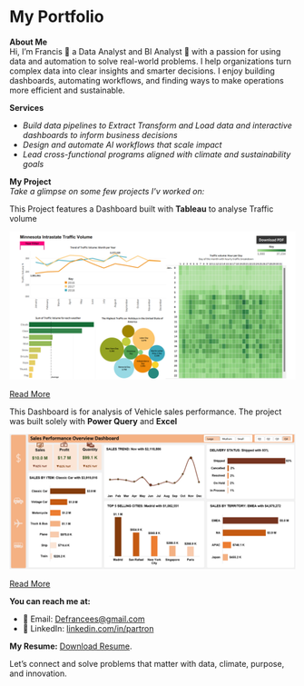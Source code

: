 # My Portfolio
**About Me**  
Hi, I’m Francis 🙋 a Data Analyst and BI Analyst 🤖 with a passion for using data and automation to solve real-world problems.
I help organizations turn complex data into clear insights and smarter decisions. I enjoy building dashboards, automating workflows, and finding ways to make operations more efficient and sustainable.

**Services**  
- *Build data pipelines to Extract Transform and Load data and interactive dashboards to inform business decisions* 
- *Design and automate AI workflows that scale impact*  
- *Lead cross-functional programs aligned with climate and sustainability goals*

**My Project**  
*Take a glimpse on some few projects I'v worked on:*

This Project features a Dashboard built with **Tableau** to analyse Traffic volume

![Traffic Volume](Traffic_Dashboard1.png)

[Read More](https://github.com/Partron1/Tableau_Hands-on_Project)

This Dashboard is for analysis of Vehicle sales performance. The project was built solely with **Power Query** and **Excel**

![Sales Dashboard](Sales_Dashboard.png)

[Read More](https://github.com/Partron1/Sales_performance)

**You can reach me at:**
- 📧 Email: [Defrancees@gmail.com](mailto:Defrancees@gmail.com)  
- 💼 LinkedIn: [linkedin.com/in/partron](https://www.linkedin.com/in/partron/)

**My Resume:** [Download Resume](assets/Resume.pdf).
   

Let’s connect and solve problems that matter with data, climate, purpose, and innovation.
